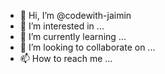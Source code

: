- 👋 Hi, I’m @codewith-jaimin
- 👀 I’m interested in ...
- 🌱 I’m currently learning ...
- 💞️ I’m looking to collaborate on ...
- 📫 How to reach me ...

<!---
codewith-jaimin/codewith-jaimin is a ✨ special ✨ repository because its `README.md` (this file) appears on your GitHub profile.
You can click the Preview link to take a look at your changes.
--->
